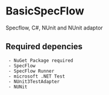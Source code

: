 # BasicSpecFlow
Specflow, C#, NUnit and NUnit adaptor
## Required depencies
    
     - NuGet Package required
     - SpecFlow
     - SpecFlow Runner
     - microsoft .NET Test
     - NUnit3TestAdapter
     - NUNit
